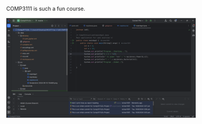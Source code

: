 COMP3111 is such a fun course.
<br><br>
![Really a fun course](./Screenshot%202024-09-13%20150232.png)